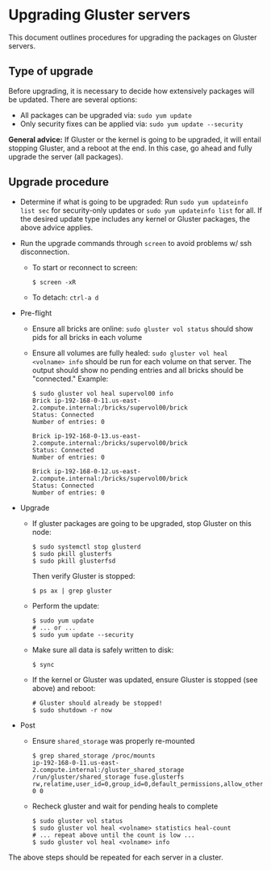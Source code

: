 # Upgrading Gluster servers

This document outlines procedures for upgrading the packages on Gluster servers.

## Type of upgrade

Before upgrading, it is necessary to decide how extensively packages will be
updated. There are several options:

- All packages can be upgraded via: `sudo yum update`
- Only security fixes can be applied via: `sudo yum update --security`

__General advice:__ If Gluster or the kernel is going to be upgraded, it will
entail stopping Gluster, and a reboot at the end. In this case, go ahead and
fully upgrade the server (all packages).

## Upgrade procedure

- Determine if what is going to be upgraded: Run `sudo yum updateinfo list sec`
  for security-only updates or `sudo yum updateinfo list` for all. If the
  desired update type includes any kernel or Gluster packages, the above advice
  applies.
- Run the upgrade commands through `screen` to avoid problems w/ ssh
  disconnection.
  - To start or reconnect to screen:

    ```shell
    $ screen -xR
    ```

  - To detach: `ctrl-a d`
- Pre-flight
  - Ensure all bricks are online: `sudo gluster vol status` should show pids for
    all bricks in each volume
  - Ensure all volumes are fully healed: `sudo gluster vol heal <volname> info`
    should be run for each volume on that server. The output should show no
    pending entries and all bricks should be "connected." Example:

    ```shell
    $ sudo gluster vol heal supervol00 info
    Brick ip-192-168-0-11.us-east-2.compute.internal:/bricks/supervol00/brick
    Status: Connected
    Number of entries: 0

    Brick ip-192-168-0-13.us-east-2.compute.internal:/bricks/supervol00/brick
    Status: Connected
    Number of entries: 0

    Brick ip-192-168-0-12.us-east-2.compute.internal:/bricks/supervol00/brick
    Status: Connected
    Number of entries: 0
    ```

- Upgrade
  - If gluster packages are going to be upgraded, stop Gluster on this node:

    ```shell
    $ sudo systemctl stop glusterd
    $ sudo pkill glusterfs
    $ sudo pkill glusterfsd
    ```

    Then verify Gluster is stopped:

    ```shell
    $ ps ax | grep gluster
    ```

  - Perform the update:

    ```shell
    $ sudo yum update
    # ... or ...
    $ sudo yum update --security
    ```

  - Make sure all data is safely written to disk:

    ```shell
    $ sync
    ```

  - If the kernel or Gluster was updated, ensure Gluster is stopped (see above)
    and reboot:

    ```shell
    # Gluster should already be stopped!
    $ sudo shutdown -r now
    ```

- Post
  - Ensure `shared_storage` was properly re-mounted

    ```shell
    $ grep shared_storage /proc/mounts
    ip-192-168-0-11.us-east-2.compute.internal:/gluster_shared_storage /run/gluster/shared_storage fuse.glusterfs rw,relatime,user_id=0,group_id=0,default_permissions,allow_other,max_read=131072 0 0
    ```

  - Recheck gluster and wait for pending heals to complete

    ```shell
    $ sudo gluster vol status
    $ sudo gluster vol heal <volname> statistics heal-count
    # ... repeat above until the count is low ...
    $ sudo gluster vol heal <volname> info
    ```

The above steps should be repeated for each server in a cluster.
